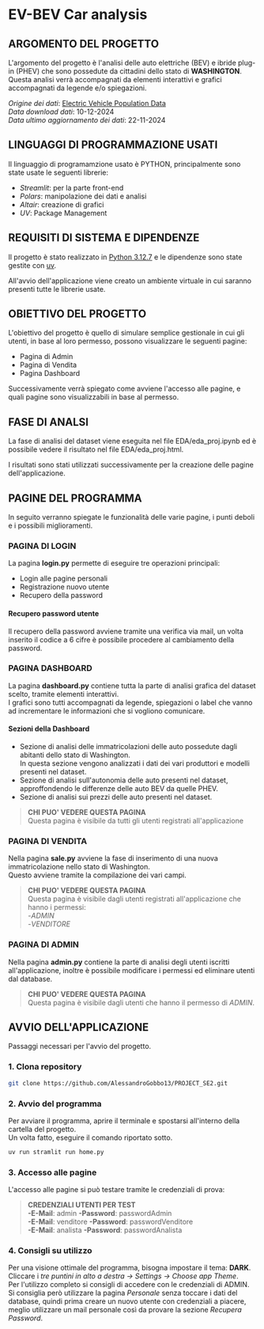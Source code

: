 # EV-BEV Car analysis

## ARGOMENTO DEL PROGETTO

L'argomento del progetto è l'analisi delle auto elettriche (BEV) e ibride plug-in (PHEV) che sono
possedute da cittadini dello stato di **WASHINGTON**.  
Questa analisi verrà accompagnati da elementi interattivi e grafici accompagnati da legende e/o spiegazioni.

*Origine dei dati*: [Electric Vehicle Population Data](https://catalog.data.gov/dataset/electric-vehicle-population-data)  
*Data download dati*: 10-12-2024  
*Data ultimo aggiornamento dei dati*: 22-11-2024

## LINGUAGGI DI PROGRAMMAZIONE USATI

Il linguaggio di programamzione usato è PYTHON, principalmente sono state usate le seguenti librerie:

- *Streamlit*: per la parte front-end
- *Polars*: manipolazione dei dati e analisi
- *Altair*: creazione di grafici
- *UV*: Package Management

## REQUISITI DI SISTEMA E DIPENDENZE

Il progetto è stato realizzato in [Python 3.12.7](https://www.python.org/downloads/release/python-3127/) e le dipendenze sono state gestite con [uv](https://docs.astral.sh/uv/).

All'avvio dell'applicazione viene creato un ambiente virtuale in cui saranno presenti tutte le librerie usate.

## OBIETTIVO DEL PROGETTO

L'obiettivo del progetto è quello di simulare semplice gestionale in cui gli utenti, in base al loro
permesso, possono visualizzare le seguenti pagine:

- Pagina di Admin
- Pagina di Vendita
- Pagina Dashboard

Successivamente verrà spiegato come avviene l'accesso alle pagine, e quali pagine sono visualizzabili in
base al permesso.

## FASE DI ANALSI

La fase di analisi del dataset viene eseguita nel file EDA/eda_proj.ipynb ed è possibile
vedere il risultato nel file EDA/eda_proj.html.

I risultati sono stati utilizzati successivamente per la creazione delle pagine dell'applicazione.

## PAGINE DEL PROGRAMMA

In seguito verranno spiegate le funzionalità delle varie pagine, i punti deboli e i possibili miglioramenti.

### PAGINA DI LOGIN

La pagina **login.py** permette di eseguire tre operazioni principali:

- Login alle pagine personali
- Registrazione nuovo utente
- Recupero della password

#### Recupero password utente

Il recupero della password avviene tramite una verifica via mail,
un volta inserito il codice a 6 cifre è possibile procedere al cambiamento
della password.

### PAGINA DASHBOARD

La pagina **dashboard.py** contiene tutta la parte di analisi
grafica del dataset scelto, tramite elementi interattivi.  
I grafici sono tutti accompagnati da legende, spiegazioni o label che
vanno ad incrementare le informazioni che si vogliono comunicare.  

#### Sezioni della Dashboard

- Sezione di analisi delle immatricolazioni delle auto possedute
dagli abitanti dello stato di Washington.  
In questa sezione vengono analizzati i dati dei vari produttori e modelli presenti
nel dataset.
- Sezione di analisi sull'autonomia delle auto presenti nel dataset, approffondendo
le differenze delle auto BEV da quelle PHEV.
- Sezione di analisi sui prezzi delle auto presenti nel dataset.

> **CHI PUO' VEDERE QUESTA PAGINA**  
> Questa pagina è visibile da tutti gli utenti registrati all'applicazione

### PAGINA DI VENDITA

Nella pagina **sale.py** avviene la fase di inserimento di una nuova immatricolazione
nello stato di Washington.  
Questo avviene tramite la compilazione dei vari campi.

> **CHI PUO' VEDERE QUESTA PAGINA**  
> Questa pagina è visibile dagli utenti registrati all'applicazione che hanno i permessi:  
> -*ADMIN*  
> -*VENDITORE*

### PAGINA DI ADMIN

Nella pagina **admin.py** contiene la parte di analisi degli utenti iscritti
all'applicazione, inoltre è possibile modificare i permessi ed eliminare
utenti dal database.

> **CHI PUO' VEDERE QUESTA PAGINA**  
> Questa pagina è visibile dagli utenti che hanno il permesso di *ADMIN*.

## AVVIO DELL'APPLICAZIONE

Passaggi necessari per l'avvio del progetto.

### 1. Clona repository

```bash
git clone https://github.com/AlessandroGobbo13/PROJECT_SE2.git
```

### 2. Avvio del programma

Per avviare il programma, aprire il terminale e spostarsi all'interno della cartella del progetto.  
Un volta fatto, eseguire il comando riportato sotto.

```bash
uv run stramlit run home.py
```

### 3. Accesso alle pagine

L'accesso alle pagine si può testare tramite le credenziali di prova:

> **CREDENZIALI UTENTI PER TEST**  
> **-E-Mail**: admin **-Password**: passwordAdmin  
> **-E-Mail**: venditore **-Password**: passwordVenditore  
> **-E-Mail**: analista **-Password**: passwordAnalista

### 4. Consigli su utilizzo

Per una visione ottimale del programma, bisogna impostare il tema: **DARK**.  
Cliccare i *tre puntini in alto a destra -> Settings -> Choose app Theme*.  
Per l'utilizzo completo si consigli di accedere con le credenziali di ADMIN.  
Si consiglia però utilizzare la pagina *Personale* senza toccare i dati del database, quindi prima creare un nuovo utente con credenziali a piacere, meglio utilizzare un mail personale così da provare la sezione *Recupera Password*.
